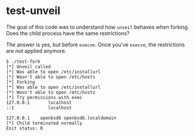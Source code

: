 # test-unveil

The goal of this code was to understand how `unveil` behaves when forking. Does
the child process have the same restrictions?

The answer is yes, but before `execve`. Once you've `execve`, the restrictions
are not applied anymore.

```
$ ./test-fork 
[*] Unveil called
[*] Was able to open /etc/installurl
[*] Wasn't able to open /etc/hosts
[*] Forking
[*] Was able to open /etc/installurl
[*] Wasn't able to open /etc/hosts
[*] Try permissions with exec
127.0.0.1       localhost
::1             localhost

127.0.0.1    openbsd6 openbsd6.localdomain
[*] Child terminated normally
Exit status: 0
```
